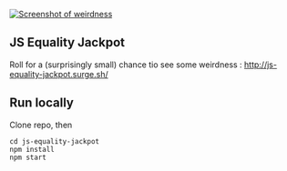 [
![Screenshot of weirdness](https://i.imgur.com/Kl0q48N.png)
](http://js-equality-jackpot.surge.sh/)

## JS Equality Jackpot

Roll for a (surprisingly small) chance tio see some weirdness : http://js-equality-jackpot.surge.sh/

## Run locally

Clone repo, then

```
cd js-equality-jackpot
npm install
npm start
```
